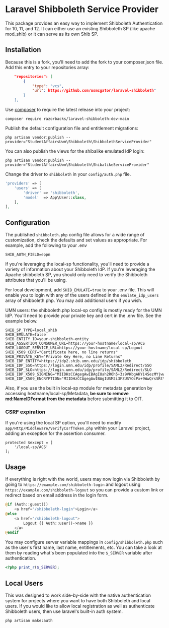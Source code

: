 Laravel Shibboleth Service Provider
===================================

This package provides an easy way to implement Shibboleth Authentication for 10, 11, and 12. It can either use an existing Shibboleth SP (like apache mod_shib) or it can serve as its own Shib SP. 

## Installation ##

Because this is a fork, you'll need to add the fork to your composer.json file. Add this entry to your repositories array:

```json
    "repositories": [
        {
            "type": "vcs",
            "url": https://github.com/usmcgator/laravel-shibboleth"
        }
    ],
```

Use [composer][1] to require the latest release into your project:

    composer require razorbacks/laravel-shibboleth:dev-main

Publish the default configuration file and entitlement migrations:

    php artisan vendor:publish --provider="StudentAffairsUwm\Shibboleth\ShibbolethServiceProvider"

You can also publish the views for the shibalike emulated IdP login:

    php artisan vendor:publish --provider="StudentAffairsUwm\Shibboleth\ShibalikeServiceProvider"


Change the driver to `shibboleth` in
your `config/auth.php` file.

```php
'providers' => [
    'users' => [
        'driver' => 'shibboleth',
        'model'  => App\User::class,
    ],
],
```



## Configuration ##

The published `shibboleth.php` config file allows for a wide range of customization, check the defaults and set values as appropriate. For example, add the following to your .env
```env
SHIB_AUTH_FIELD=eppn
```

If you're leveraging the local-sp functionality, you'll need to provide a variety of information about your Shibboleth IdP. If you're leveraging the Apache shibboleth SP, you should only need to verify the Shibboleth attributes that you'll be using. 

For local development, add `SHIB_EMULATE=true` to your .env file. This will enable you to login with any of the users defined in the `emulate_idp_users` array of shibboleth.php. You may add additional users if you wish.

UMN users: the shibboleth.php local-sp config is mostly ready for the UMN IdP. You'll need to provide your private key and cert in the .env file. See the example below.

```env
SHIB_SP_TYPE=local_shib
SHIB_EMULATE=false
SHIB_ENTITY_ID=your-shibboleth-entity
SHIB_ASSERTION_CONSUMER_URL=https://your-hostname/local-sp/ACS
SHIB_LOGOUT_SERVICE_URL=https://your-hostname/local-sp/Logout
SHIB_X509_CERT="Certificate here, no line returns"
SHIB_PRIVATE_KEY="Private Key Here, no Line Returns"
SHIB_IDP_ENTITY=https://idp2.shib.umn.edu/idp/shibboleth
SHIB_IDP_SSO=https://login.umn.edu/idp/profile/SAML2/Redirect/SSO
SHIB_IDP_SLO=https://login.umn.edu/idp/profile/SAML2/Redirect/SLO
SHIB_IDP_X509_SIGNING="MIIDHzCCAgegAwIBAgIUah2ROh5+3z9VKbgAKYi4SezMYjwwDQYJKoZIhvcNAQEL\nBQAwGDEWMBQGA1UEAwwNbG9naW4udW1uLmVkdTAeFw0xNjA2MjkxNzQ4MTRaFw0z\nNjA2MjkxNzQ4MTRaMBgxFjAUBgNVBAMMDWxvZ2luLnVtbi5lZHUwggEiMA0GCSqG\nSIb3DQEBAQUAA4IBDwAwggEKAoIBAQClv5lE5Zxd/r1Yq3/72oszyYiLtZO+dD2y\nn8pyOJPndzewSMWtbvO0UWQssYMx6jZ/MsPbySgnuP/FZCUyISs6oSVzPkSLwulv\nSbbG5+VPouoxR1u2+POWw6KXQ5Yy/ZMIj9w6XF0PWiQx+NCZwV39r+oNgi9SY3zl\nsa00bLfp1+gqho2rzA/jkud2ZCzK58Cerit4CBSma1atSYGLoFIWpG9bk3TFFZXs\ngAiP7hzmzgtt1fD9560psgviUR1iydV+xcVzAz/MVzTyKWdi0Z4lyOocUfkZKh33\nvQYzqq4J0wxjaICdJAzciM+CsOU/HN1hyEqDn8jwgAeWwFckbXFdAgMBAAGjYTBf\nMB0GA1UdDgQWBBTsPJYGoIIIMAoU9dcM4Yjw4RO06TA+BgNVHREENzA1gg1sb2dp\nbi51bW4uZWR1hiRodHRwczovL2xvZ2luLnVtbi5lZHUvaWRwL3NoaWJib2xldGgw\nDQYJKoZIhvcNAQELBQADggEBAFSp+18J5bVS+NDfJzwRYizcchBYSLFdLBwXXYM3\nvxe5JLB2eKOkaxMLmxWYuAvLTXS2tuCmjHsEknl9L8o6ETbYi4yIeXRysmCpANiU\n6T5e0Btwf9CIA35BefOr4MRcnoiRdA0w0NVvjzK/6cVJyyiYp3Ywpp5zmqCHnV5A\n1o5YTNP2ewuMoDdbjdEo+eZFaga12owt642uiLh5TjdRZ3H70HtuXNlDcE7JLOt6\n6aEJfHfnJV15VwUrztmn9cBF9Bx0ognJkZmQUpqvF5jSYPmPaSakENimUHLbqKg6\npJMA7hVJR3RTayarc64cm7vRNPn2FC6WBd39++5+wF2Yhoc="
SHIB_IDP_X509_ENCRYPTION="MIIDHzCCAgegAwIBAgIUSM2i3FZUSYOcPx+9WwQrsSRtYC8wDQYJKoZIhvcNAQEL\nBQAwGDEWMBQGA1UEAwwNbG9naW4udW1uLmVkdTAeFw0xNjA2MjkxNzQ5MzhaFw0z\nNjA2MjkxNzQ5MzhaMBgxFjAUBgNVBAMMDWxvZ2luLnVtbi5lZHUwggEiMA0GCSqG\nSIb3DQEBAQUAA4IBDwAwggEKAoIBAQCLDAv0oprzAfYf1jlqqY3msym9MqE1OSvJ\nK+AryDVcx6GD+U0Bp96fxjvA1w5jvt+0LQnrYkAQChvj0uRxzH1R8VYqfnBlCHgw\n6P1aOrppu7jjiJEvNKDxwVz+lDdHWMM+PBLW3ye7DeZs6U0onxIdiNubmSAw+M6R\nGuC5B/FEsmx32AEk69hPW6syxgzfsp0RLJtAna6ZgppPZ6QsSJgcGHkcNZLLzSJj\nYBpZXgt4Jk7BT03O/41mXiu77sie8gVkiL7so6cg4SvZNks/oPx1uULP6qaHbmRq\n8mTJEoO8WIiNSIPGSCIn/uguizk6ZDwvKQ5dTq9P/MFB5DJ4VeznAgMBAAGjYTBf\nMB0GA1UdDgQWBBR1Yf/+kEdXFb0khrjxSleVRoGS6zA+BgNVHREENzA1gg1sb2dp\nbi51bW4uZWR1hiRodHRwczovL2xvZ2luLnVtbi5lZHUvaWRwL3NoaWJib2xldGgw\nDQYJKoZIhvcNAQELBQADggEBAGsEfHxJWYMyVKHcm4h9lzwzTScjRopdaG9CgsC5\nB4Q2JhZfijiBQwADQH9NLiYA7iIW2qPG8/qmVmcHRa/0JxB16s5EQ984oTX5JL4N\nHA50P1L8CR86zpDr/dbAtePQqB/1+nEMOAyIxXcuJbQF7Slt55X8gk8j5yW6ILGx\n3p4lpQ7yv1z8cLYZrxRrCY4MJqxw1udbJNjUgXQ6kkNZYfxFM4SnaSukVvEk1IyK\nzGLokdPcU8d99asDyUD3czSfGmcPx1CorIqnyWN12MEiO7ganj8ftRpVkpMJ75Sq\nhE9g7oWFs2lrdJWeBrk+rYesB1SfrzYiFh7bgUvEfNj1ZDY="
```

Also, if you use the built in local-sp module for metadata generation by accessing hostname/local-sp/Metadata, **be sure to remove md:NameIDFormat from the metadata** before submitting it to OIT.

### CSRF expiration

If you're using the local SP option, you'll need to modify `app/Http/Middleware/VerifyCsrfToken.php` within your Laravel project, adding an exception for the assertion consumer. 

```
protected $except = [
    '/local-sp/ACS'
];
```

## Usage ##

If everything is right with the world, users may now login via Shibboleth by going to `https://example.com/shibboleth-login`
and logout using `https://example.com/shibboleth-logout` so you can provide a custom link
or redirect based on email address in the login form.

```php
@if (Auth::guest())
    <a href="/shibboleth-login">Login</a>
@else
    <a href="/shibboleth-logout">
        Logout {{ Auth::user()->name }}
    </a>
@endif
```

You may configure server variable mappings in `config/shibboleth.php` such as
the user's first name, last name, entitlements, etc. You can take a look at them
by reading what's been populated into the `$_SERVER` variable after authentication.

```php
<?php print_r($_SERVER);
```

## Local Users

This was designed to work side-by-side with the native authentication system
for projects where you want to have both Shibboleth and local users.
If you would like to allow local registration as well as authenticate Shibboleth
users, then use laravel's built-in auth system.

    php artisan make:auth


[1]:https://getcomposer.org/
